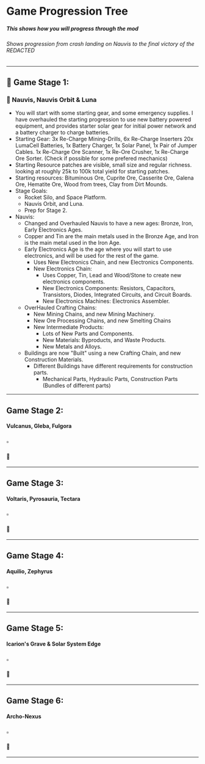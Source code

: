 # Game Progression Tree
##### This shows how you will progress through the mod
###### Shows progression from crash landing on Nauvis to the final victory of the *REDACTED*
---
## :pushpin: Game Stage 1:
### :small_blue_diamond: Nauvis, Nauvis Orbit & Luna
- You will start with some starting gear, and some emergency supplies. I have overhauled the starting progression to use new battery powered equipment, and provides starter solar gear for initial power network and a battery charger to charge batteries.
- Starting Gear: 3x Re-Charge Mining-Drills, 6x Re-Charge Inserters 20x LumaCell Batteries, 1x Battery Charger, 1x Solar Panel, 1x Pair of Jumper Cables. 1x Re-Charge Ore Scanner, 1x Re-Ore Crusher, 1x Re-Charge Ore Sorter. (Check if possible for some prefered mechanics)
- Starting Resource patches are visible, small size and regular richness. looking at roughly 25k to 100k total yield for starting patches. 
- Starting resources: Bituminous Ore, Cuprite Ore, Casserite Ore, Galena Ore, Hematite Ore, Wood from trees, Clay from Dirt Mounds.
- Stage Goals: 
  	- Rocket Silo, and Space Platform.
	- Nauvis Orbit, and Luna.
	- Prep for Stage 2.
- Nauvis:
	- Changed and Overhauled Nauvis to have a new ages: Bronze, Iron, Early Electronics Ages. 
	- Copper and Tin are the main metals used in the Bronze Age, and Iron is the main metal used in the Iron Age.
	- Early Electronics Age is the age where you will start to use electronics, and will be used for the rest of the game.
		- Uses New Electronics Chain, and new Electronics Components.
		- New Electronics Chain: 
			- Uses Copper, Tin, Lead and Wood/Stone to create new electronics components.
			- New Electronics Components: Resistors, Capacitors, Transistors, Diodes, Integrated Circuits, and Circuit Boards.
			- New Electronics Machines: Electronics Assembler.
	- OverHauled Crafting Chains:
		- New Mining Chains, and new Mining Machinery.
		- New Ore Processing Chains, and new Smelting Chains
		- New Intermediate Products:
			- Lots of New Parts and Components.
			- New Materials: Byproducts, and Waste Products.
			- New Metals and Alloys.
	- Buildings are now "Built" using a new Crafting Chain, and new Construction Materials.
		- Different Buildings have different requirements for construction parts. 
			- Mechanical Parts, Hydraulic Parts, Construction Parts (Bundles of different parts)
---
## Game Stage 2:
#### Vulcanus, Gleba, Fulgora

### :white_small_square: 
#### :small_blue_diamond: 
---
## Game Stage 3:
#### Voltaris, Pyrosauria, Tectara

### :white_small_square: 
#### :small_blue_diamond: 
---
## Game Stage 4: 
#### Aquilio, Zephyrus

### :white_small_square: 
#### :small_blue_diamond: 
---
## Game Stage 5:
#### Icarion's Grave & Solar System Edge

### :white_small_square: 
#### :small_blue_diamond: 
---
## Game Stage 6:
#### Archo-Nexus

### :white_small_square: 
#### :small_blue_diamond: 
---